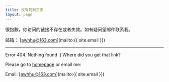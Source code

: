 ```yaml
---
title: 没有找到页面
layout: page
---
```


很抱歉，你访问的链接不存在或者失效。如有疑问望邮件联系我。

邮箱： [awhhu@163.com](mailto:{{ site.email }})

----
Error 404. Nothing found :( Where did you get that link? 

Please go to [homepage](/) or email me:

Email: [awhhu@163.com](mailto:{{ site.email }})

